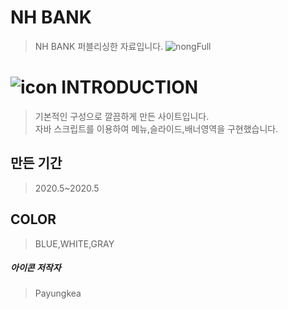 # NH BANK
> NH BANK 퍼블리싱한 자료입니다.
![nongFull](https://user-images.githubusercontent.com/58199479/83517734-5ad41980-a514-11ea-9475-0612a586c4b0.png)

# ![icon](https://user-images.githubusercontent.com/58199479/83521909-dcc74100-a51a-11ea-8af3-aa4742b3d0d7.png) INTRODUCTION
> 기본적인 구성으로 깔끔하게 만든 사이트입니다. <br>
> 자바 스크립트를 이용하여 메뉴,슬라이드,배너영역을 구현했습니다.<br>
>

## 만든 기간
> 2020.5~2020.5

## COLOR
> BLUE,WHITE,GRAY

##### 아이콘 저작자
> Payungkea


